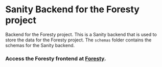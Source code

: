 # Sanity Backend for the Foresty project

Backend for the Foresty project. This is a Sanity backend that is used to store the data for the Foresty project. The `schemas` folder contains the schemas for the Sanity backend.
### Access the Foresty frontend at [Foresty](https://github.com/officialasishkumar/Foresty).